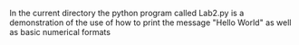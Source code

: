 In the current directory the python program called Lab2.py is a demonstration of the use of how to print the message "Hello World" as well as basic numerical formats

